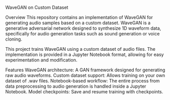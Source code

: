 WaveGAN on Custom Dataset

Overview
This repository contains an implementation of WaveGAN for generating audio samples based on a custom dataset. WaveGAN is a generative adversarial network designed to synthesize 1D waveform data, specifically for audio generation tasks such as sound generation or voice cloning.

This project trains WaveGAN using a custom dataset of audio files. The implementation is provided in a Jupyter Notebook format, allowing for easy experimentation and modification.

Features
WaveGAN architecture: A GAN framework designed for generating raw audio waveforms.
Custom dataset support: Allows training on your own dataset of .wav files.
Notebook-based workflow: The entire process from data preprocessing to audio generation is handled inside a Jupyter Notebook.
Model checkpoints: Save and resume training with checkpoints.
